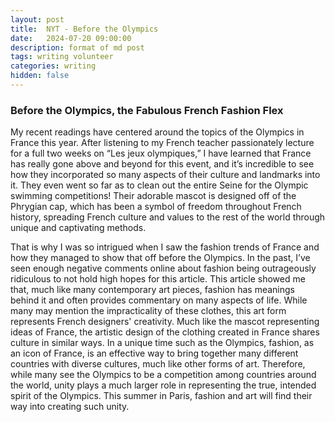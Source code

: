 ```yaml
---
layout: post
title:  NYT - Before the Olympics
date:   2024-07-20 09:00:00
description: format of md post
tags: writing volunteer
categories: writing
hidden: false
---
```


### Before the Olympics, the Fabulous French Fashion Flex

My recent readings have centered around the topics of the Olympics in France this year. After listening to my French teacher passionately lecture for a full two weeks on “Les jeux olympiques,” I have learned that France has really gone above and beyond for this event, and it’s incredible to see how they incorporated so many aspects of their culture and landmarks into it. They even went so far as to clean out the entire Seine for the Olympic swimming competitions! Their adorable mascot is designed off of the Phrygian cap, which has been a symbol of freedom throughout French history, spreading French culture and values to the rest of the world through unique and captivating methods. 

That is why I was so intrigued when I saw the fashion trends of France and how they managed to show that off before the Olympics. In the past, I’ve seen enough negative comments online about fashion being outrageously ridiculous to not hold high hopes for this article. This article showed me that, much like many contemporary art pieces, fashion has meanings behind it and often provides commentary on many aspects of life. While many may mention the impracticality of these clothes, this art form represents French designers' creativity. Much like the mascot representing ideas of France, the artistic design of the clothing created in France shares culture in similar ways. In a unique time such as the Olympics, fashion, as an icon of France, is an effective way to bring together many different countries with diverse cultures, much like other forms of art. Therefore, while many see the Olympics to be a competition among countries around the world, unity plays a much larger role in representing the true, intended spirit of the Olympics. This summer in Paris, fashion and art will find their way into creating such unity.

